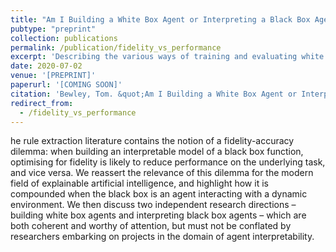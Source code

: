 ```yaml
---
title: "Am I Building a White Box Agent or Interpreting a Black Box Agent?"
pubtype: "preprint"
collection: publications
permalink: /publication/fidelity_vs_performance
excerpt: 'Describing the various ways of training and evaluating white box approximations of black box policies, and how these can be in conflict.'
date: 2020-07-02
venue: '[PREPRINT]'
paperurl: '[COMING SOON]'
citation: 'Bewley, Tom. &quot;Am I Building a White Box Agent or Interpreting a Black Box Agent?&quot; <i>Preprint</i>. 2020.'
redirect_from: 
  - /fidelity_vs_performance
---
```

he rule extraction literature contains the notion of a fidelity-accuracy dilemma:  when building an interpretable model of a black box function, optimising for fidelity is likely to reduce performance on the underlying task, and vice versa. We reassert the relevance of this dilemma for the modern field of explainable artificial intelligence, and highlight how it is compounded when the black box is an agent interacting with a dynamic environment.  We then discuss two independent research directions – building white box agents and interpreting black box agents – which are both coherent and worthy of attention, but must not be conflated by researchers embarking on projects in the domain of agent interpretability.

